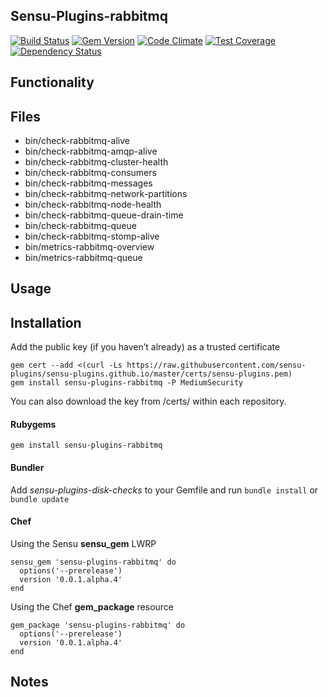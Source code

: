 ## Sensu-Plugins-rabbitmq

[![Build Status](https://travis-ci.org/sensu-plugins/sensu-plugins-rabbitmq.svg?branch=master)](https://travis-ci.org/sensu-plugins/sensu-plugins-rabbitmq)
[![Gem Version](https://badge.fury.io/rb/sensu-plugins-rabbitmq.svg)](http://badge.fury.io/rb/sensu-plugins-rabbitmq)
[![Code Climate](https://codeclimate.com/github/sensu-plugins/sensu-plugins-rabbitmq/badges/gpa.svg)](https://codeclimate.com/github/sensu-plugins/sensu-plugins-rabbitmq)
[![Test Coverage](https://codeclimate.com/github/sensu-plugins/sensu-plugins-rabbitmq/badges/coverage.svg)](https://codeclimate.com/github/sensu-plugins/sensu-plugins-rabbitmq)
[![Dependency Status](https://gemnasium.com/sensu-plugins/sensu-plugins-rabbitmq.svg)](https://gemnasium.com/sensu-plugins/sensu-plugins-rabbitmq)

## Functionality

## Files
 * bin/check-rabbitmq-alive
 * bin/check-rabbitmq-amqp-alive
 * bin/check-rabbitmq-cluster-health
 * bin/check-rabbitmq-consumers
 * bin/check-rabbitmq-messages
 * bin/check-rabbitmq-network-partitions
 * bin/check-rabbitmq-node-health
 * bin/check-rabbitmq-queue-drain-time
 * bin/check-rabbitmq-queue
 * bin/check-rabbitmq-stomp-alive
 * bin/metrics-rabbitmq-overview
 * bin/metrics-rabbitmq-queue

## Usage

## Installation

Add the public key (if you haven’t already) as a trusted certificate

```
gem cert --add <(curl -Ls https://raw.githubusercontent.com/sensu-plugins/sensu-plugins.github.io/master/certs/sensu-plugins.pem)
gem install sensu-plugins-rabbitmq -P MediumSecurity
```

You can also download the key from /certs/ within each repository.

#### Rubygems

`gem install sensu-plugins-rabbitmq`

#### Bundler

Add *sensu-plugins-disk-checks* to your Gemfile and run `bundle install` or `bundle update`

#### Chef

Using the Sensu **sensu_gem** LWRP
```
sensu_gem 'sensu-plugins-rabbitmq' do
  options('--prerelease')
  version '0.0.1.alpha.4'
end
```

Using the Chef **gem_package** resource
```
gem_package 'sensu-plugins-rabbitmq' do
  options('--prerelease')
  version '0.0.1.alpha.4'
end
```

## Notes

[1]:[https://travis-ci.org/sensu-plugins/sensu-plugins-rabbitmq]
[2]:[http://badge.fury.io/rb/sensu-plugins-rabbitmq]
[3]:[https://codeclimate.com/github/sensu-plugins/sensu-plugins-rabbitmq]
[4]:[https://codeclimate.com/github/sensu-plugins/sensu-plugins-rabbitmq]
[5]:[https://gemnasium.com/sensu-plugins/sensu-plugins-rabbitmq]
